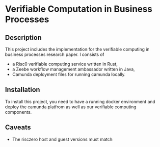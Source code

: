# Verifiable Computation in Business Processes

## Description

This project includes the implementation for the verifiable computing in business processes research paper.
I consists of 
- a Risc0 verifiable computing service written in Rust,
- a Zeebe workflow management ambassador written in Java,
- Camunda deployment files for running camunda locally.

## Installation

To install this project, you need to have a running docker environment and deploy the camunda platfrom as well as our verifiable computing components.

## Caveats 
- The risczero host and guest versions must match